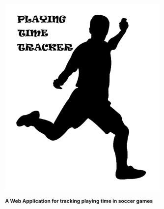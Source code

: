 ![Playing Time Tracker](src/assets/ptguy.png?raw=true&s=100)

### A Web Application for tracking playing time in soccer games


